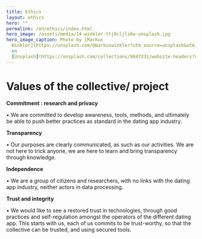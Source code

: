 ```yaml
---
title: Ethics
layout: ethics
hero: ""
permalink: /en/ethics/index.html
hero_image: /assets/media/14-winkler-ttj0cljli6w-unsplash.jpg
hero_image_caption: Photo by [Markus
  Winkler](https://unsplash.com/@markuswinkler?utm_source=unsplash&utm_medium=referral&utm_content=creditCopyText)
  on
  [Unsplash](https://unsplash.com/collections/9847331/website-headers?utm_source=unsplash&utm_medium=referral&utm_content=creditCopyText)
---
```

# Values of the collective/ project

**Commitment : research and privacy**

•	We are committed to develop awareness, tools, methods, and ultimately be able to push better practices as standard in the dating app industry.

**Transparency**

•	Our purposes are clearly communicated, as such as our activities. We are not here to trick anyone, we are here to learn and bring transparency through knowledge.

**Independence**

•	We are a group of citizens and researchers, with no links with the dating app industry, neither actors in data processing.

**Trust and integrity**

•	We would like to see a restored trust in technologies, through good practices and self-regulation amongst the operators of the different dating app. This starts with us, each of us commits to be trust-worthy, so that the collective can be trusted, and using secured tools.